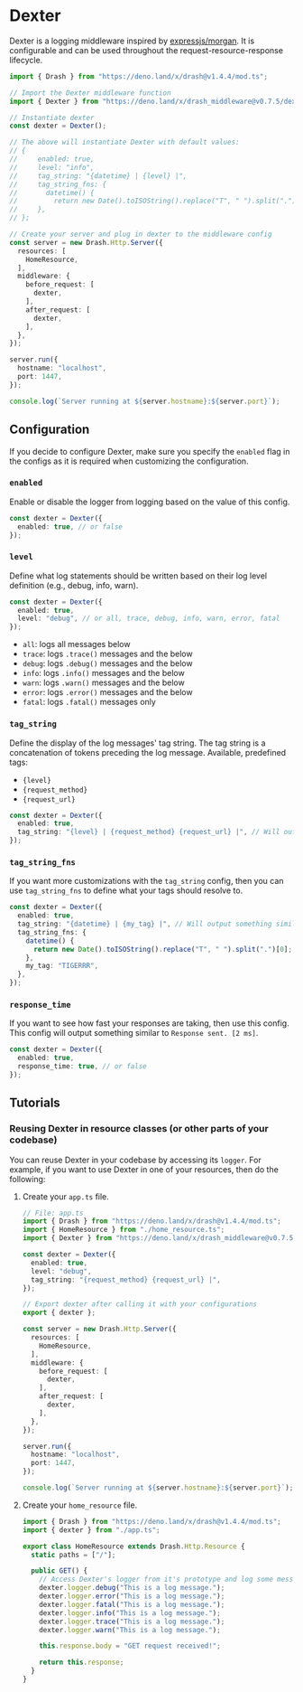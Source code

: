 # Dexter

Dexter is a logging middleware inspired by
[expressjs/morgan](https://github.com/expressjs/morgan). It is configurable and
can be used throughout the request-resource-response lifecycle.

```typescript
import { Drash } from "https://deno.land/x/drash@v1.4.4/mod.ts";

// Import the Dexter middleware function
import { Dexter } from "https://deno.land/x/drash_middleware@v0.7.5/dexter/mod.ts";

// Instantiate dexter
const dexter = Dexter();

// The above will instantiate Dexter with default values:
// {
//     enabled: true,
//     level: "info",
//     tag_string: "{datetime} | {level} |",
//     tag_string_fns: {
//       datetime() {
//         return new Date().toISOString().replace("T", " ").split(".")[0];
//     },
// };

// Create your server and plug in dexter to the middleware config
const server = new Drash.Http.Server({
  resources: [
    HomeResource,
  ],
  middleware: {
    before_request: [
      dexter,
    ],
    after_request: [
      dexter,
    ],
  },
});

server.run({
  hostname: "localhost",
  port: 1447,
});

console.log(`Server running at ${server.hostname}:${server.port}`);
```

## Configuration

If you decide to configure Dexter, make sure you specify the `enabled` flag in
the configs as it is required when customizing the configuration.

### `enabled`

Enable or disable the logger from logging based on the value of this config.

```typescript
const dexter = Dexter({
  enabled: true, // or false
});
```

### `level`

Define what log statements should be written based on their log level definition
(e.g., debug, info, warn).

```typescript
const dexter = Dexter({
  enabled: true,
  level: "debug", // or all, trace, debug, info, warn, error, fatal
});
```

- `all`: logs all messages below
- `trace`: logs `.trace()` messages and the below
- `debug`: logs `.debug()` messages and the below
- `info`: logs `.info()` messages and the below
- `warn`: logs `.warn()` messages and the below
- `error`: logs `.error()` messages and the below
- `fatal`: logs `.fatal()` messages only

### `tag_string`

Define the display of the log messages' tag string. The tag string is a
concatenation of tokens preceding the log message. Available, predefined tags:

- `{level}`
- `{request_method}`
- `{request_url}`

```typescript
const dexter = Dexter({
  enabled: true,
  tag_string: "{level} | {request_method} {request_url} |", // Will output something similar to "INFO | GET /home | The log message."
});
```

### `tag_string_fns`

If you want more customizations with the `tag_string` config, then you can use
`tag_string_fns` to define what your tags should resolve to.

```typescript
const dexter = Dexter({
  enabled: true,
  tag_string: "{datetime} | {my_tag} |", // Will output something similar to "2020-07-12 10:32:14 | TIGERRR | The log message."
  tag_string_fns: {
    datetime() {
      return new Date().toISOString().replace("T", " ").split(".")[0];
    },
    my_tag: "TIGERRR",
  },
});
```

### `response_time`

If you want to see how fast your responses are taking, then use this config.
This config will output something similar to `Response sent. [2 ms]`.

```typescript
const dexter = Dexter({
  enabled: true,
  response_time: true, // or false
});
```

## Tutorials

### Reusing Dexter in resource classes (or other parts of your codebase)

You can reuse Dexter in your codebase by accessing its `logger`. For example, if
you want to use Dexter in one of your resources, then do the following:

1. Create your `app.ts` file.

   ```typescript
   // File: app.ts
   import { Drash } from "https://deno.land/x/drash@v1.4.4/mod.ts";
   import { HomeResource } from "./home_resource.ts";
   import { Dexter } from "https://deno.land/x/drash_middleware@v0.7.5/dexter.ts";

   const dexter = Dexter({
     enabled: true,
     level: "debug",
     tag_string: "{request_method} {request_url} |",
   });

   // Export dexter after calling it with your configurations
   export { dexter };

   const server = new Drash.Http.Server({
     resources: [
       HomeResource,
     ],
     middleware: {
       before_request: [
         dexter,
       ],
       after_request: [
         dexter,
       ],
     },
   });

   server.run({
     hostname: "localhost",
     port: 1447,
   });

   console.log(`Server running at ${server.hostname}:${server.port}`);
   ```

2. Create your `home_resource` file.

   ```typescript
   import { Drash } from "https://deno.land/x/drash@v1.4.4/mod.ts";
   import { dexter } from "./app.ts";

   export class HomeResource extends Drash.Http.Resource {
     static paths = ["/"];

     public GET() {
       // Access Dexter's logger from it's prototype and log some messages
       dexter.logger.debug("This is a log message.");
       dexter.logger.error("This is a log message.");
       dexter.logger.fatal("This is a log message.");
       dexter.logger.info("This is a log message.");
       dexter.logger.trace("This is a log message.");
       dexter.logger.warn("This is a log message.");

       this.response.body = "GET request received!";

       return this.response;
     }
   }
   ```
